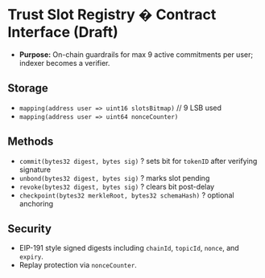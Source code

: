 # Trust Slot Registry � Contract Interface (Draft)

- **Purpose:** On-chain guardrails for max 9 active commitments per user; indexer becomes a verifier.

## Storage

- `mapping(address user => uint16 slotsBitmap)` // 9 LSB used
- `mapping(address user => uint64 nonceCounter)`

## Methods

- `commit(bytes32 digest, bytes sig)` ? sets bit for `tokenID` after verifying signature
- `unbond(bytes32 digest, bytes sig)` ? marks slot pending
- `revoke(bytes32 digest, bytes sig)` ? clears bit post-delay
- `checkpoint(bytes32 merkleRoot, bytes32 schemaHash)` ? optional anchoring

## Security

- EIP-191 style signed digests including `chainId`, `topicId`, `nonce`, and `expiry`.
- Replay protection via `nonceCounter`.
